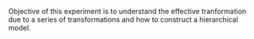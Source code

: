 Objective of this experiment is to understand the effective tranformation due to a series of transformations and how to construct a hierarchical model.
